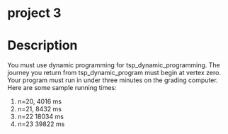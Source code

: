 # project 3

# Description
You must use dynamic programming for tsp_dynamic_programming.
The journey you return from tsp_dynamic_program must begin at vertex zero.
Your program must run in under three minutes on the grading computer.
Here are some sample running times:
1) n=20, 4016 ms
2) n=21, 8432 ms
3) n=22 18034 ms
4) n=23 39822 ms
